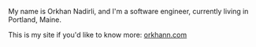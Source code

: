 

My name is Orkhan Nadirli, and I'm a software engineer, currently living in Portland, Maine. 


This is my site if you'd like to know more: [orkhann.com](orkhann.com)

<!---
onadirli/onadirli is a ✨ special ✨ repository because its `README.md` (this file) appears on your GitHub profile.
You can click the Preview link to take a look at your changes.
--->
